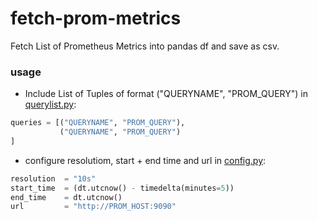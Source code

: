 # fetch-prom-metrics

Fetch List of Prometheus Metrics into pandas df and save as csv.
### usage
- Include List of Tuples of format ("QUERYNAME", "PROM_QUERY") in [querylist.py](querylist.py):
```python
queries = [("QUERYNAME", "PROM_QUERY"),
           ("QUERYNAME", "PROM_QUERY")
]
```
- configure resolutiom, start + end time and url in [config.py](config.py):
```python
resolution  = "10s"
start_time  = (dt.utcnow() - timedelta(minutes=5))
end_time    = dt.utcnow()
url         = "http://PROM_HOST:9090"
```